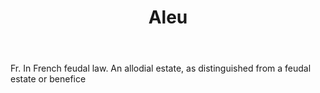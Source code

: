 ---
title: Aleu
letter: A
permalink: "/definitions/bld-aleu.html"
body: Fr. In French feudal law. An allodial estate, as distinguished from a feudal
  estate or benefice
published_at: '2018-07-07'
source: Black's Law Dictionary 2nd Ed (1910)
layout: post
---